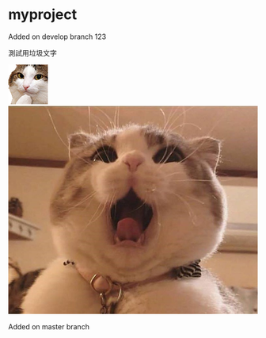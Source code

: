 # myproject


Added on develop branch 123

測試用垃圾文字<P>
![Cat](./NEKO/123.gif)
![cat](./NEKO/O口O.jpg)

Added on master branch
 
